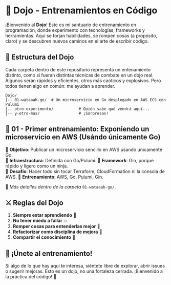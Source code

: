 # 🥋 Dojo - Entrenamientos en Código

¡Bienvenido al **Dojo**! Este es mi santuario de entrenamiento en programación, donde experimento con tecnologías, frameworks y herramientas. Aquí se forjan habilidades, se rompen cosas (a propósito, claro) y se descubren nuevos caminos en el arte de escribir código.

## 🏯 Estructura del Dojo

Cada carpeta dentro de este repositorio representa un entenamiento distinto, como si fueran distintas técnicas de combate en un dojo real. Algunos serán rápidos y eficientes, otros más caóticos y explosivos. Pero todos tienen algo en común: me ayudan a aprender.

```
Dojo/
│-- 01-wataaah-go/  # Un microservicio en Go desplegado en AWS ECS con Pulumi
│-- otro-experimento/           # Quién sabe qué vendrá aquí...
│-- y-otro-mas/                 # ¡Sorpresas!
```

## 🥷 01 - Primer entrenamiento: **Exponiendo un microservicio en AWS (Usándo únicamente Go)**

🔹 **Objetivo**: Publicar un microservicio sencillo en AWS usando únicamente Go.  
🔹 **Infraestructura**: Definida con Go/Pulumi.
🔹 **Framework**: Gin, porque rápido y ligero como un ninja.  
🔹 **Desafío**: Hacer todo sin tocar Terraform, CloudFormation ni la consola de AWS.
🔹 **Entrenamiento**: AWS, Go, Pulumi, Gin.

📌 _Más detalles dentro de la carpeta_ `01-wataaah-go/`.

## ⚔️ Reglas del Dojo

1. **Siempre estar aprendiendo** 🧠
2. **No tener miedo a fallar** 💥
3. **Romper cosas para entenderlas mejor** 🔨
4. **Refactorizar como disciplina de mejora** 🔄
5. **Compartir el conocimiento** 📖

## 🚀 ¡Únete al entrenamiento!
Si algo de lo que hay aquí te interesa, siéntete libre de explorar, abrir issues o sugerir mejoras. Esto es un dojo, no una fortaleza cerrada. ¡Bienvenido a la práctica del código! 🥋

